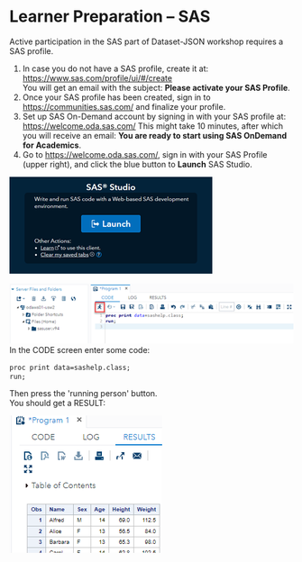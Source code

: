 # Learner Preparation – SAS

Active participation in the SAS part of Dataset-JSON workshop requires a SAS profile.

1. In case you do not have a SAS profile, create it at: <https://www.sas.com/profile/ui/#/create>  
   You will get an email with the subject: **Please activate your SAS Profile**.
2. Once your SAS profile has been created, sign in to <https://communities.sas.com/> and finalize your profile.
3. Set up SAS On-Demand account by signing in with your SAS profile at: <https://welcome.oda.sas.com/>
  This might take 10 minutes, after which you will receive an email:
  **You are ready to start using SAS OnDemand for Academics**.
4. Go to <https://welcome.oda.sas.com/>, sign in with your SAS Profile (upper right), and click the blue button to **Launch** SAS Studio.

![SAS Studio](images/sas-studio.png)

![CODE](images/program1-code.png)
In the CODE screen enter some code:

```sas
proc print data=sashelp.class;  
run;
```

Then press the 'running person' button.  
You should get a RESULT:

![RESULT](images/program1-result.png)
